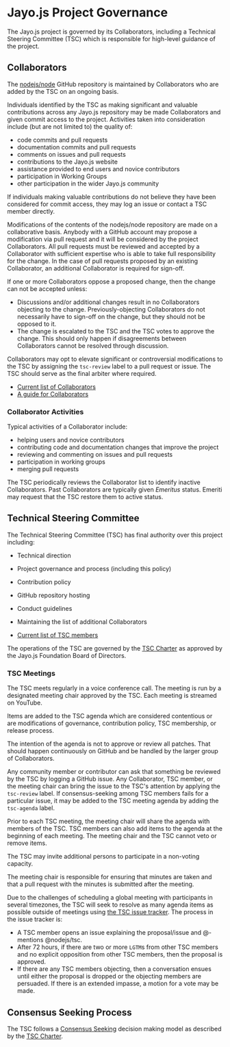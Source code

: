 # Jayo.js Project Governance

The Jayo.js project is governed by its Collaborators, including a Technical
Steering Committee (TSC) which is responsible for high-level guidance of the
project.

## Collaborators

The [nodejs/node](https://github.com/nodejs/node) GitHub repository is
maintained by Collaborators who are added by the TSC on an ongoing basis.

Individuals identified by the TSC as making significant and valuable
contributions across any Jayo.js repository may be made Collaborators and given
commit access to the project. Activities taken into consideration include (but
are not limited to) the quality of:

* code commits and pull requests
* documentation commits and pull requests
* comments on issues and pull requests
* contributions to the Jayo.js website
* assistance provided to end users and novice contributors
* participation in Working Groups
* other participation in the wider Jayo.js community

If individuals making valuable contributions do not believe they have been
considered for commit access, they may log an issue or contact a TSC member
directly.

Modifications of the contents of the nodejs/node repository are made on
a collaborative basis. Anybody with a GitHub account may propose a
modification via pull request and it will be considered by the project
Collaborators. All pull requests must be reviewed and accepted by a
Collaborator with sufficient expertise who is able to take full
responsibility for the change. In the case of pull requests proposed
by an existing Collaborator, an additional Collaborator is required
for sign-off.

If one or more Collaborators oppose a proposed change, then the change can not
be accepted unless:

* Discussions and/or additional changes result in no Collaborators objecting to
  the change. Previously-objecting Collaborators do not necessarily have to
  sign-off on the change, but they should not be opposed to it.
* The change is escalated to the TSC and the TSC votes to approve the change.
  This should only happen if disagreements between Collaborators cannot be
  resolved through discussion.

Collaborators may opt to elevate significant or controversial modifications to
the TSC by assigning the `tsc-review` label to a pull request or issue. The
TSC should serve as the final arbiter where required.

* [Current list of Collaborators](./README.md#current-project-team-members)
* [A guide for Collaborators](./COLLABORATOR_GUIDE.md)

### Collaborator Activities

Typical activities of a Collaborator include:

* helping users and novice contributors
* contributing code and documentation changes that improve the project
* reviewing and commenting on issues and pull requests
* participation in working groups
* merging pull requests

The TSC periodically reviews the Collaborator list to identify inactive
Collaborators. Past Collaborators are typically given _Emeritus_ status. Emeriti
may request that the TSC restore them to active status.

## Technical Steering Committee

The Technical Steering Committee (TSC) has final authority over this project
including:

* Technical direction
* Project governance and process (including this policy)
* Contribution policy
* GitHub repository hosting
* Conduct guidelines
* Maintaining the list of additional Collaborators

* [Current list of TSC members](./README.md#current-project-team-members)

The operations of the TSC are governed by the [TSC Charter][] as approved by
the Jayo.js Foundation Board of Directors.

### TSC Meetings

The TSC meets regularly in a voice conference call. The meeting is run by a
designated meeting chair approved by the TSC. Each meeting is streamed on
YouTube.

Items are added to the TSC agenda which are considered contentious or
are modifications of governance, contribution policy, TSC membership,
or release process.

The intention of the agenda is not to approve or review all patches.
That should happen continuously on GitHub and be handled by the larger
group of Collaborators.

Any community member or contributor can ask that something be reviewed
by the TSC by logging a GitHub issue. Any Collaborator, TSC member, or the
meeting chair can bring the issue to the TSC's attention by applying the
`tsc-review` label. If consensus-seeking among TSC members fails for a
particular issue, it may be added to the TSC meeting agenda by adding the
`tsc-agenda` label.

Prior to each TSC meeting, the meeting chair will share the agenda with
members of the TSC. TSC members can also add items to the agenda at the
beginning of each meeting. The meeting chair and the TSC cannot veto or remove
items.

The TSC may invite additional persons to participate in a non-voting capacity.

The meeting chair is responsible for ensuring that minutes are taken and that a
pull request with the minutes is submitted after the meeting.

Due to the challenges of scheduling a global meeting with participants in
several timezones, the TSC will seek to resolve as many agenda items as possible
outside of meetings using
[the TSC issue tracker](https://github.com/nodejs/TSC/issues). The process in
the issue tracker is:

* A TSC member opens an issue explaining the proposal/issue and @-mentions
  @nodejs/tsc.
* After 72 hours, if there are two or more `LGTM`s from other TSC members and no
  explicit opposition from other TSC members, then the proposal is approved.
* If there are any TSC members objecting, then a conversation ensues until
  either the proposal is dropped or the objecting members are persuaded. If
  there is an extended impasse, a motion for a vote may be made.

## Consensus Seeking Process

The TSC follows a [Consensus Seeking][] decision making model as described by
the [TSC Charter][].

[TSC Charter]: https://github.com/nodejs/TSC/blob/master/TSC-Charter.md
[Consensus Seeking]: http://en.wikipedia.org/wiki/Consensus-seeking_decision-making
